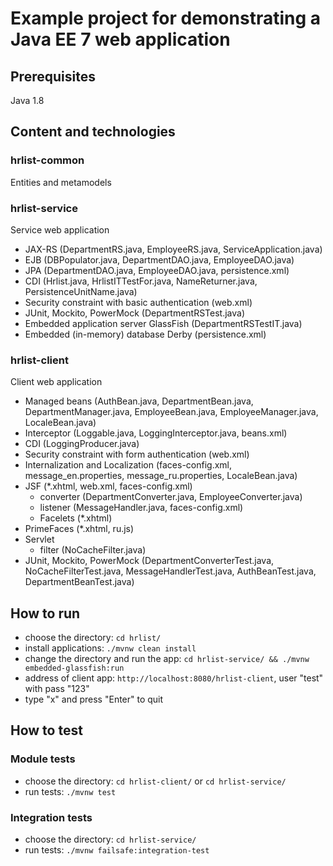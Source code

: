 # Example project for demonstrating a Java EE 7 web application
## Prerequisites
Java 1.8
## Content and technologies
### hrlist-common

Entities and metamodels

### hrlist-service

Service web application

- JAX-RS (DepartmentRS.java, EmployeeRS.java, ServiceApplication.java)
- EJB (DBPopulator.java, DepartmentDAO.java, EmployeeDAO.java)
- JPA (DepartmentDAO.java, EmployeeDAO.java, persistence.xml)
- CDI (Hrlist.java, HrlistITTestFor.java, NameReturner.java, PersistenceUnitName.java)
- Security constraint with basic authentication (web.xml)
- JUnit, Mockito, PowerMock (DepartmentRSTest.java)
- Embedded application server GlassFish (DepartmentRSTestIT.java)
- Embedded (in-memory) database Derby (persistence.xml)

### hrlist-client

Client web application

- Managed beans (AuthBean.java, DepartmentBean.java, DepartmentManager.java, 
EmployeeBean.java, EmployeeManager.java, LocaleBean.java)
- Interceptor (Loggable.java, LoggingInterceptor.java, beans.xml)
- CDI (LoggingProducer.java)
- Security constraint with form authentication (web.xml)
- Internalization and Localization (faces-config.xml, message_en.properties, message_ru.properties, LocaleBean.java)
- JSF (*.xhtml, web.xml, faces-config.xml)
    - converter (DepartmentConverter.java, EmployeeConverter.java)
    - listener (MessageHandler.java, faces-config.xml)
    - Facelets (*.xhtml)
- PrimeFaces (*.xhtml, ru.js)
- Servlet
    - filter (NoCacheFilter.java)
- JUnit, Mockito, PowerMock (DepartmentConverterTest.java, NoCacheFilterTest.java,
MessageHandlerTest.java, AuthBeanTest.java, DepartmentBeanTest.java)

## How to run
- choose the directory: `cd hrlist/`
- install applications: `./mvnw clean install`
- change the directory and run the app: `cd hrlist-service/ && ./mvnw embedded-glassfish:run`
- address of client app: `http://localhost:8080/hrlist-client`, user "test" with pass "123"
- type "x" and press "Enter" to quit

## How to test
### Module tests
- choose the directory: `cd hrlist-client/` or `cd hrlist-service/`
- run tests: `./mvnw test`

### Integration tests
- choose the directory: `cd hrlist-service/`
- run tests: `./mvnw failsafe:integration-test`